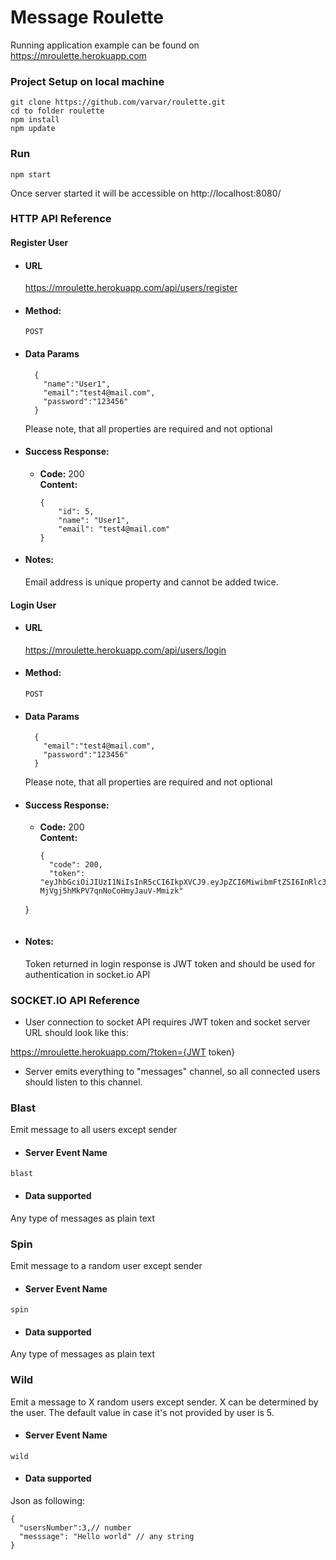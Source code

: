 # Message Roulette

Running application example can be found on https://mroulette.herokuapp.com

### Project Setup on local machine
```
git clone https://github.com/varvar/roulette.git
cd to folder roulette
npm install
npm update
```

### Run
```
npm start
```
Once server started it will be accessible on http://localhost:8080/

### HTTP API Reference

#### Register User ####

* #### URL ####

  https://mroulette.herokuapp.com/api/users/register

* #### Method: #### 
  
  `POST`
  
* #### Data Params #### 

  ```
    {
      "name":"User1",
      "email":"test4@mail.com",
      "password":"123456"
    }

  ```
    Please note, that all properties are required and not optional

* #### Success Response: #### 
  
  * **Code:** 200 <br />
    **Content:** 
    ```
    {
        "id": 5,
        "name": "User1",
        "email": "test4@mail.com"
    }
    ```
 
* #### Notes: #### 

  Email address is unique property and cannot be added twice.  


#### Login User ####

* #### URL ####

  https://mroulette.herokuapp.com/api/users/login

* #### Method: #### 
  
  `POST`
  
* #### Data Params #### 

  ```
    {
      "email":"test4@mail.com",
      "password":"123456"
    }

  ```
    Please note, that all properties are required and not optional

* #### Success Response: #### 
  
  * **Code:** 200 <br />
    **Content:** 
    ```
    {
      "code": 200,
      "token": "eyJhbGciOiJIUzI1NiIsInR5cCI6IkpXVCJ9.eyJpZCI6MiwibmFtZSI6InRlc3QyIiwiZW1haWwiOiJ0ZXN0MkBtYWlsLmNvbSIsInBhc3N3b3JkIjoiJDJiJDEwJGVLQVBBYXpWMm0wcDZyaHRFUVBvN082SnpES3F0cjd2UmhWZGFSaEE0Ry5KLnVIUGJVSW9LIiwiaXAiOm51bGwsImxhc3RMb2dpbiI6bnVsbCwibG9naW5Db3VudCI6bnVsbCwiY3JlYXRlZEF0IjoiMjAyMC0wNS0xMVQxMTo1OToxOS4wMDBaIiwidXBkYXRlZEF0IjoiMjAyMC0wNS0xMVQxMTo1OToxOS4wMDBaIiwiaWF0IjoxNTg5MTk4NDA2LCJleHAiOjE1ODkxOTg3MDZ9.tu27GFxtZJk-MjVgj5hMkPV7qnNoCoHmyJauV-Mmizk"
  }
    ```
 
* #### Notes: #### 

  Token returned in login response is JWT token and should be used for authentication in socket.io API 
  
### SOCKET.IO API Reference

* User connection to socket API requires JWT token and socket server URL should look like this: 

https://mroulette.herokuapp.com/?token={JWT token} 

* Server emits everything to "messages" channel, so all connected users should listen to this channel. 

### Blast ###

Emit message to all users except sender

* #### Server Event Name ####

 `blast`
 
* #### Data supported #### 

Any type of messages as plain text

### Spin ###

Emit message to a random user except sender

* #### Server Event Name ####

 `spin`
 
* #### Data supported #### 

Any type of messages as plain text


### Wild ###

Emit a message to X random users except sender. X can be determined by the user. The default value in case it's not provided by user is 5.

* #### Server Event Name ####

 `wild`
 
* #### Data supported #### 

Json as following:
```
{
  "usersNumber":3,// number
  "messsage": "Hello world" // any string
}

```

